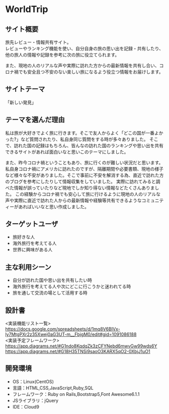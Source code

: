 # WorldTrip

## サイト概要
旅先レビュー・情報共有サイト。  
レビューやランキング機能を使い、自分自身の旅の思い出を記録・共有したり、他の旅人の情報や記録を参考に次の旅に役立てられます。

また、現地の人のリアルな声や実際に訪れた方からの最新情報を共有し合い、コロナ禍でも安全且つ不安のない楽しい旅になるよう役立つ情報をお届けします。

## サイトテーマ
「新しい発見」

## テーマを選んだ理由
私は旅が大好きでよく旅に行きます。そこで友人からよく「どこの国が一番よかった?」など質問されたり、私自身同じ質問をする時が多々ありました。
そこで、訪れた国の記録はもちろん、皆んなの訪れた国のランキングや思い出を共有できるサイトがあれば面白いなと思いこのテーマにしました。

また、昨今コロナ禍ということもあり、旅に行くのが難しい状況だと思います。
私自身コロナ禍にアメリカに訪れたのですが、隔離期間や必要書類、現地の様子など様々な不安がありました。そこで事前に不安を解消する為、直近で訪れた方のブログを参考にしたりして情報収集をしていました。
実際に訪れてみると調べた情報が誤っていたりなど現地でしか知り得ない情報などたくさんありました。
この経験からコロナ禍でも安心して旅に行けるように現地の人のリアルな声や実際に直近で訪れた人からの最新情報や経験等共有できるようなコミュニティーがあればいいなと思い作成しました。

## ターゲットユーザ
- 旅好きな人
- 海外旅行を考えてる人
- 世界に興味がある人

## 主な利用シーン
- 自分が訪れた国や思い出を共有したい時
- 海外旅行を考えてる人や次にどこに行こうかと迷われてる時
- 旅を通して交流の場として活用する時

## 設計書
<実装機能リスト一覧>  
https://docs.google.com/spreadsheets/d/1mq8V6BIVx-ly7MtgPXr2z35Xwej0aG3UT-m__FbjgM0/edit#gid=1091086188  
<実装予定フレームワーク>  
https://app.diagrams.net/#G1ndo8KqdqZk3zCFYNebd6mwvGw99wds6Y  
https://app.diagrams.net/#G18H35TNSi9saoO3KARX5qO2-0XbjJ1uO1  

## 開発環境
- OS：Linux(CentOS)
- 言語：HTML,CSS,JavaScript,Ruby,SQL
- フレームワーク：Ruby on Rails,Bootstrap5,Font Awesome6.1.1
- JSライブラリ：jQuery
- IDE：Cloud9　
